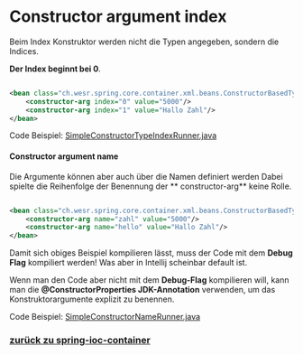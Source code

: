 # Constructor argument index

Beim Index Konstruktor werden nicht die Typen angegeben, sondern die Indices.

**Der Index beginnt bei 0**.

````xml

<bean class="ch.wesr.spring.core.container.xml.beans.ConstructorBasedTypeMatchingBean">
    <constructor-arg index="0" value="5000"/>
    <constructor-arg index="1" value="Hallo Zahl"/>
</bean>
````

Code
Beispiel: [SimpleConstructorTypeIndexRunner.java](src/main/java/ch/wesr/spring/core/container/xml/dependencyinjection/SimpleConstructorTypeIndexRunner.java)

#### Constructor argument name

Die Argumente können aber auch über die Namen definiert werden Dabei spielte die Reihenfolge der Benennung der **
constructor-arg** keine Rolle.

````xml

<bean class="ch.wesr.spring.core.container.xml.beans.ConstructorBasedTypeMatchingBean">
    <constructor-arg name="zahl" value="5000"/>
    <constructor-arg name="hello" value="Hallo Zahl"/>
</bean>
````

Damit sich obiges Beispiel kompilieren lässt, muss der Code mit dem **Debug Flag** kompiliert werden!
Was aber in Intellij scheinbar default ist.

Wenn man den Code aber nicht mit dem **Debug-Flag** kompilieren will, kann man die **@ConstructorProperties
JDK-Annotation** verwenden, um das Konstruktorargumente explizit zu benennen.

Code
Beispiel: [SimpleConstructorNameRunner.java](../../../src/main/java/ch/wesr/spring/core/container/xml/dependencyinjection/constructorbased/SimpleConstructorNameRunner.java)

### [zurück zu spring-ioc-container](../../../spring-ioc-container.md)
